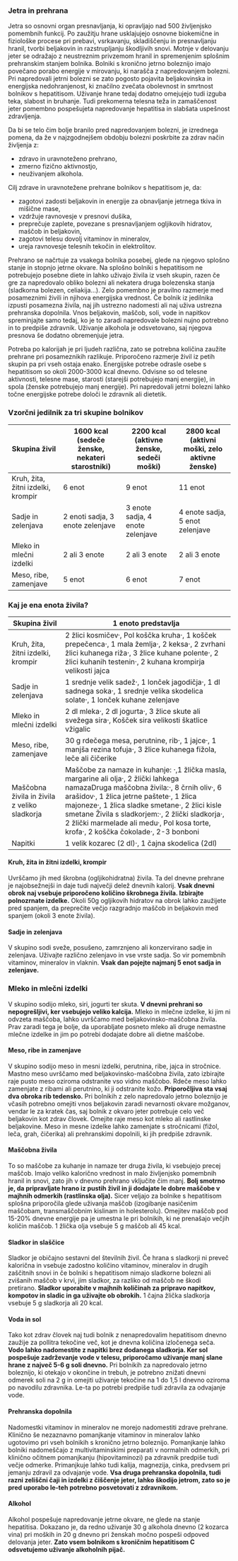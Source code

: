 ### Jetra in prehrana

Jetra so osnovni organ presnavljanja, ki opravljajo nad 500 življenjsko pomembnih funkcij. Po zaužitju hrane usklajujejo osnovne biokemične in fiziološke procese pri prebavi, vsrkavanju, skladiščenju in presnavljanju hranil, tvorbi beljakovin in razstrupljanju škodljivih snovi.
Motnje v delovanju jeter se odražajo z neustreznim privzemom hranil in spremenjenim splošnim prehranskim stanjem bolnika. Bolniki s kronično jetrno boleznijo imajo povečano porabo energije v mirovanju, ki narašča z napredovanjem bolezni.
Pri napredovali jetrni bolezni se zato pogosto pojavita beljakovinska in energijska nedohranjenost, ki značilno zvečata obolevnost in smrtnost bolnikov s hepatitisom. Uživanje hrane tedaj dodatno omejujejo tudi izguba teka, slabost in bruhanje. Tudi prekomerna telesna teža in zamaščenost jeter pomembno pospešujeta napredovanje hepatitisa in slabšata uspešnost zdravljenja.

Da bi se telo čim bolje branilo pred napredovanjem bolezni, je izrednega pomena, da že v najzgodnejšem obdobju bolezni poskrbite za zdrav način življenja z:
* zdravo in uravnoteženo prehrano,
* zmerno fizično aktivnostjo,
* neuživanjem alkohola.

Cilj zdrave in uravnotežene prehrane bolnikov s hepatitisom je, da:
* zagotovi zadosti beljakovin in energije za obnavljanje jetrnega tkiva in mišične mase,
* vzdržuje ravnovesje v presnovi dušika,
* preprečuje zaplete, povezane s presnavljanjem ogljikovih hidratov, maščob in beljakovin,
* zagotovi telesu dovolj vitaminov in mineralov,
* ureja ravnovesje telesnih tekočin in elektrolitov.

Prehrano se načrtuje za vsakega bolnika posebej, glede na njegovo splošno stanje in stopnjo jetrne okvare. Na splošno bolniki s hepatitisom ne potrebujejo posebne diete in lahko uživajo živila iz vseh skupin, razen če gre za napredovalo obliko bolezni ali nekatera druga bolezenska stanja (sladkorna bolezen, celiakija…). Zelo pomembno je pravilno razmerje med posameznimi živili in njihova energijska vrednost. Če bolnik iz jedilnika izpusti posamezna živila, naj jih ustrezno nadomesti ali naj uživa ustrezna prehranska dopolnila. Vnos beljakovin, maščob, soli, vode in napitkov spreminjajte samo tedaj, ko je to zaradi napredovale bolezni nujno potrebno in to predpiše zdravnik. Uživanje alkohola je odsvetovano, saj njegova presnova še dodatno obremenjuje jetra.

Potreba po kalorijah je pri ljudeh različna, zato se potrebna količina zaužite prehrane pri posameznikih razlikuje. Priporočeno razmerje živil iz petih skupin pa pri vseh ostaja enako. Energijske potrebe odrasle osebe s hepatitisom so okoli 2000-3000 kcal dnevno. Odvisne so od telesne aktivnosti, telesne mase, starosti (starejši potrebujejo manj energije), in spola (ženske potrebujejo manj energije). Pri napredovali jetrni bolezni lahko točne energijske potrebe določi le zdravnik ali dietetik.



### Vzorčni jedilnik za tri skupine bolnikov

| Skupina živil                      	| 1600 kcal (sedeče ženske, nekateri starostniki) 	| 2200 kcal (aktivne ženske, sedeči moški) 	| 2800 kcal (aktivni moški, zelo aktivne ženske) 	|
|------------------------------------	|-------------------------------------------------	|------------------------------------------	|------------------------------------------------	|
| Kruh, žita, žitni izdelki, krompir 	| 6 enot                                          	| 9 enot                                   	| 11 enot                                        	|
| Sadje in zelenjava                 	| 2 enoti sadja, 3 enote zelenjave                	| 3 enote sadja, 4 enote zelenjave         	| 4 enote sadja, 5 enot zelenjave                	|
| Mleko in mlečni izdelki            	| 2 ali 3 enote                                   	| 2 ali 3 enote                            	| 2 ali 3 enote                                  	|
| Meso, ribe, zamenjave              	| 5 enot                                          	| 6 enot                                   	| 7 enot                                         	|
 

### Kaj je ena enota živila?
| Skupina živil                                	| 1 enoto predstavlja                                                                                                                                                                                                                                                                                                                                                            	|
|----------------------------------------------	|--------------------------------------------------------------------------------------------------------------------------------------------------------------------------------------------------------------------------------------------------------------------------------------------------------------------------------------------------------------------------------	|
| Kruh, žita, žitni izdelki, krompir           	| 2 žlici kosmičev·, Pol koščka kruha·, 1 košček prepečenca·, 1 mala žemlja·, 2 keksa·, 2 zvrhani žlici kuhanega riža·, 3 žlice kuhane polente·, 2 žlici kuhanih testenin·, 2 kuhana krompirja velikosti jajca                                                                                                                                                                   	|
| Sadje in zelenjava                           	| 1 srednje velik sadež·, 1 lonček jagodičja·, 1 dl sadnega soka·, 1 srednje velika skodelica solate·, 1 lonček kuhane zelenjave                                                                                                                                                                                                                                                 	|
| Mleko in mlečni izdelki                      	| 2 dl mleka·, 2 dl jogurta·, 3 žlice skute ali svežega sira·, Košček sira velikosti škatlice vžigalic                                                                                                                                                                                                                                                                           	|
| Meso, ribe, zamenjave                        	| 30 g rdečega mesa, perutnine, rib·, 1 jajce·, 1 manjša rezina tofuja·, 3 žlice kuhanega fižola,  leče ali čičerike                                                                                                                                                                                                                                                             	|
| Maščobna živila in živila z veliko sladkorja 	| Maščobe za namaze in kuhanje: ·,1 žlička masla, margarine ali olja·, 2 žlički lahkega namazaDruga maščobna živila:·, 8 črnih oliv·, 6 arašidov·, 1 žlica jetrne paštete·, 1 žlica majoneze·, 1 žlica sladke smetane·, 2 žlici kisle smetane  Živila s sladkorjem:·, 2 žlički sladkorja·, 2 žlički marmelade ali medu·, Pol kosa torte, krofa·, 2 koščka čokolade·, 2-3 bonboni 	|
| Napitki                                      	| 1 velik kozarec (2 dl)·, 1 čajna skodelica (2dl)                                                                                                                                                                                                                                                                                                                               	|
 
#### Kruh, žita in žitni izdelki, krompir
Uvrščamo jih med škrobna (ogljikohidratna) živila. Ta del dnevne prehrane je najobsežnejši in daje tudi največji delež dnevnih kalorij. **Vsak dnevni obrok naj vsebuje priporočeno količino škrobnega živila. Izbirajte polnozrnate izdelke.** Okoli 50g ogljikovih hidratov na obrok lahko zaužijete pred spanjem, da preprečite večjo razgradnjo maščob in beljakovin med spanjem (okoli 3 enote živila).

#### Sadje in zelenjava
V skupino sodi sveže, posušeno, zamrznjeno ali konzervirano sadje in zelenjava. Uživajte različno zelenjavo in vse vrste sadja. So vir pomembnih vitaminov, mineralov in vlaknin. **Vsak dan pojejte najmanj 5 enot sadja in zelenjave.**

### Mleko in mlečni izdelki
V skupino sodijo mleko, siri, jogurti ter skuta. **V dnevni prehrani so nepogrešljivi, ker vsebujejo veliko kalcija.** Mleko in mlečne izdelke, ki jim ni odvzeta maščoba, lahko uvrščamo med beljakovinsko-maščobna živila. Prav zaradi tega je bolje, da uporabljate posneto mleko ali druge nemastne mlečne izdelke in jim po potrebi dodajate dobre ali dietne maščobe.

#### Meso, ribe in zamenjave
V skupino sodijo meso in mesni izdelki, perutnina, ribe, jajca in stročnice. Mastno meso uvrščamo med beljakovinsko-maščobna živila, zato izbirajte raje pusto meso oziroma odstranite vso vidno maščobo. Rdeče meso lahko zamenjate z ribami ali perutnino, ki ji odstranite kožo. **Priporočljiva sta vsaj dva obroka rib tedensko.** Pri bolnikih z zelo napredovalo jetrno boleznijo je včasih potrebno omejiti vnos beljakovin zaradi nevarnosti okvare možganov, vendar le za kratek čas, saj bolnik z okvaro jeter potrebuje celo več beljakovin kot zdrav človek. Omejite raje meso kot mleko ali rastlinske beljakovine. Meso in mesne izdelke lahko zamenjate s stročnicami (fižol, leča, grah, čičerika) ali prehranskimi dopolnili, ki jih predpiše zdravnik.

#### Maščobna živila
To so maščobe za kuhanje in namaze ter druga živila, ki vsebujejo precej maščob. Imajo veliko kalorično vrednost in malo življenjsko pomembnih hranil in snovi, zato jih v dnevno prehrano vključite čim manj. **Bolj smotrno je, da pripravljate hrano iz pustih živil in ji dodajate le dobre maščobe v majhnih odmerkih (rastlinska olja).** Sicer veljajo za  bolnike s hepatitisom splošna priporočila glede uživanja maščob (izogibanje nasičenim maščobam, transmaščobnim kislinam in holesterolu). Omejitev maščob pod 15-20% dnevne energije pa je umestna le pri bolnikih, ki ne prenašajo večjih količin maščob. 1 žlička olja vsebuje 5 g maščob ali 45 kcal.

#### Sladkor in slaščice
Sladkor je običajno sestavni del številnih živil. Če hrana s sladkorji ni preveč kalorična in vsebuje zadostno količino vitaminov, mineralov in drugih zaščitnih snovi in če bolniki s hepatitisom nimajo sladkorne bolezni ali zvišanih maščob v krvi, jim sladkor, za razliko od maščob ne škodi pretirano. **Sladkor uporabite v majhnih količinah za pripravo napitkov, kompotov in sladic in ga uživajte ob obrokih.** 1 čajna žlička sladkorja vsebuje 5 g sladkorja ali 20 kcal.

#### Voda in sol
Tako kot zdrav človek naj tudi bolnik z nenapredovalim hepatitisom dnevno zaužije za pollitra tekočine več, kot je dnevna količina izločenega seča. **Vodo lahko nadomestite z napitki brez dodanega sladkorja. Ker sol pospešuje zadrževanje vode v telesu, priporočamo uživanje manj slane hrane z največ 5-6 g soli dnevno.** Pri bolnikih za napredovalo jetrno boleznijo, ki otekajo v okončine in trebuh, je potrebno znižati dnevni odmerek soli na 2 g in omejiti uživanje tekočine na 1 do 1,5 l dnevno oziroma po navodilu zdravnika. Le-ta po potrebi predpiše tudi zdravila za odvajanje vode.

#### Prehranska dopolnila
Nadomestki vitaminov in mineralov ne morejo nadomestiti zdrave prehrane. Klinično še nezaznavno pomanjkanje vitaminov in mineralov lahko ugotovimo pri vseh bolnikih s kronično jetrno boleznijo. Pomanjkanje lahko bolniki nadomeščajo z multivitaminskimi preparati v normalnih odmerkih, pri klinično očitnem pomanjkanju (hipovitaminozi) pa zdravnik predpiše tudi večje odmerke. Primanjkuje lahko tudi kalija, magnezija, cinka, predvsem pri jemanju zdravil za odvajanje vode. **Vsa druga prehranska dopolnila, tudi razni zeliščni čaji in izdelki z čiščenje jeter, lahko škodijo jetrom, zato so je pred uporabo le-teh potrebno posvetovati z zdravnikom.** 
 
#### Alkohol
Alkohol pospešuje napredovanje jetrne okvare, ne glede na stanje hepatitisa. Dokazano je, da redno uživanje 30 g alkohola dnevno (2 kozarca vina) pri moških in 20 g dnevno pri ženskah močno pospeši odpoved delovanja jeter. **Zato vsem bolnikom s kroničnim hepatitisom C odsvetujemo uživanje alkoholnih pijač.**
 
